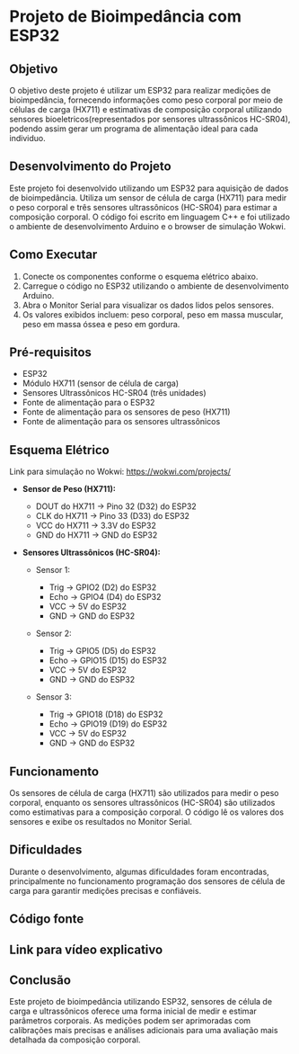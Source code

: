 # Projeto de Bioimpedância com ESP32

## Objetivo
O objetivo deste projeto é utilizar um ESP32 para realizar medições de bioimpedância, fornecendo informações como peso corporal por meio de células de carga (HX711) e estimativas de composição corporal utilizando sensores bioeletricos(representados por sensores ultrassônicos HC-SR04), podendo assim gerar um programa de alimentação ideal para cada individuo.

## Desenvolvimento do Projeto
Este projeto foi desenvolvido utilizando um ESP32 para aquisição de dados de bioimpedância. Utiliza um sensor de célula de carga (HX711) para medir o peso corporal e três sensores ultrassônicos (HC-SR04) para estimar a composição corporal. O código foi escrito em linguagem C++ e foi utilizado o ambiente de desenvolvimento Arduino e o browser de simulação Wokwi.

## Como Executar
1. Conecte os componentes conforme o esquema elétrico abaixo.
2. Carregue o código no ESP32 utilizando o ambiente de desenvolvimento Arduino.
3. Abra o Monitor Serial para visualizar os dados lidos pelos sensores.
4. Os valores exibidos incluem: peso corporal, peso em massa muscular, peso em massa óssea e peso em gordura.

## Pré-requisitos
- ESP32
- Módulo HX711 (sensor de célula de carga)
- Sensores Ultrassônicos HC-SR04 (três unidades)
- Fonte de alimentação para o ESP32
- Fonte de alimentação para os sensores de peso (HX711)
- Fonte de alimentação para os sensores ultrassônicos

## Esquema Elétrico
Link para simulação no Wokwi: <a href="https://wokwi.com/projects/381390178121396225">https://wokwi.com/projects/</a>
- **Sensor de Peso (HX711):**
  - DOUT do HX711 -> Pino 32 (D32) do ESP32
  - CLK do HX711 -> Pino 33 (D33) do ESP32
  - VCC do HX711 -> 3.3V do ESP32
  - GND do HX711 -> GND do ESP32

- **Sensores Ultrassônicos (HC-SR04):**
  - Sensor 1:
    - Trig -> GPIO2 (D2) do ESP32
    - Echo -> GPIO4 (D4) do ESP32
    - VCC -> 5V do ESP32
    - GND -> GND do ESP32

  - Sensor 2:
    - Trig -> GPIO5 (D5) do ESP32
    - Echo -> GPIO15 (D15) do ESP32
    - VCC -> 5V do ESP32
    - GND -> GND do ESP32

  - Sensor 3:
    - Trig -> GPIO18 (D18) do ESP32
    - Echo -> GPIO19 (D19) do ESP32
    - VCC -> 5V do ESP32
    - GND -> GND do ESP32

## Funcionamento
Os sensores de célula de carga (HX711) são utilizados para medir o peso corporal, enquanto os sensores ultrassônicos (HC-SR04) são utilizados como estimativas para a composição corporal. O código lê os valores dos sensores e exibe os resultados no Monitor Serial.

## Dificuldades
Durante o desenvolvimento, algumas dificuldades foram encontradas, principalmente no funcionamento programação dos sensores de célula de carga para garantir medições precisas e confiáveis.

## Código fonte

## Link para vídeo explicativo

## Conclusão
Este projeto de bioimpedância utilizando ESP32, sensores de célula de carga e ultrassônicos oferece uma forma inicial de medir e estimar parâmetros corporais. As medições podem ser aprimoradas com calibrações mais precisas e análises adicionais para uma avaliação mais detalhada da composição corporal.
